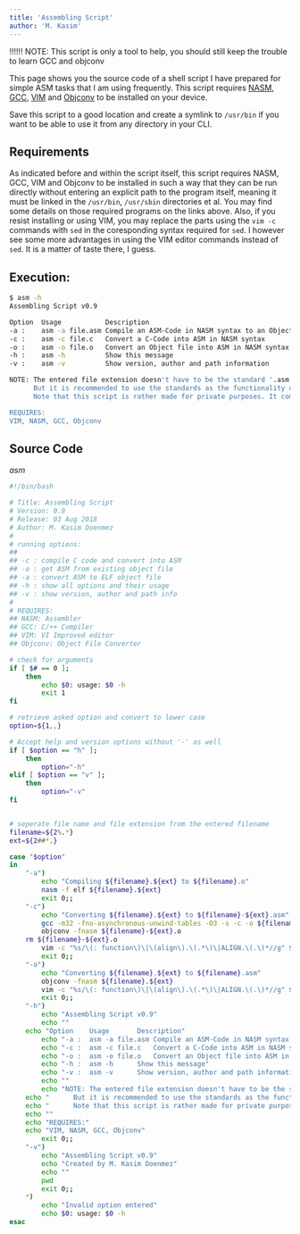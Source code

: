 ```yaml
---
title: 'Assembling Script'
author: 'M. Kasim'
---
```


!!!!!! NOTE: This script is only a tool to help, you should still keep the trouble to learn GCC and objconv

This page shows you the source code of a shell script I have prepared for simple ASM tasks that I am using frequently.
This script requires [NASM](https://nasm.us), [GCC](https://gcc.gnu.org/), [VIM](https://www.vim.org/) and [Objconv](http://www.agner.org/optimize/#objconv) to be installed on your device.

Save this script to a good location and create a symlink to `/usr/bin` if you want to be able to use it from any directory in your CLI.

## Requirements
As indicated before and within the script itself, this script requires NASM, GCC, VIM and Objconv to be installed in such a way that they can be run directly without entering an explicit path to the program itself, meaning it must be linked in the `/usr/bin`, `/usr/sbin` directories et al. You may find some details on those required programs on the links above.
Also, if you resist installing or using VIM, you may replace the parts using the `vim -c` commands with `sed` in the coresponding syntax required for `sed`. I however see some more advantages in using the VIM editor commands instead of `sed`. It is a matter of taste there, I guess.

## Execution:
```sh
$ asm -h
Assembling Script v0.9

Option	Usage			Description
-a : 	asm -a file.asm	Compile an ASM-Code in NASM syntax to an Object file
-c : 	asm -c file.c	Convert a C-Code into ASM in NASM syntax
-o : 	asm -o file.o	Convert an Object file into ASM in NASM syntax
-h : 	asm -h			Show this message
-v : 	asm -v			Show version, author and path information

NOTE: The entered file extension doesn't have to be the standard '.asm', '.c' or '.o'.
      But it is recommended to use the standards as the functionality cannot be guaranteed.
      Note that this script is rather made for private purposes. It comes with no warranty.

REQUIRES:
VIM, NASM, GCC, Objconv
```

## Source Code
_asm_
```sh
#!/bin/bash

# Title: Assembling Script
# Version: 0.9
# Release: 03 Aug 2018
# Author: M. Kasim Doenmez
#
# running options:
##
## -c : compile C code and convert into ASM
## -o : get ASM from existing object file
## -a : convert ASM to ELF object file
## -h : show all options and their usage
## -v : show version, author and path info
#
# REQUIRES:
## NASM: Assembler
## GCC: C/++ Compiler
## VIM: VI Improved editor
## Objconv: Object File Converter

# check for arguments
if [ $# == 0 ]; 
    then
        echo $0: usage: $0 -h
        exit 1
fi

# retrieve asked option and convert to lower case
option=${1,,}

# Accept help and version options without '-' as well
if [ $option == "h" ]; 
    then
        option="-h"
elif [ $option == "v" ];
    then
        option="-v"
fi


# seperate file name and file extension from the entered filename
filename=${2%.*}
ext=${2##*.}

case "$option"
in
    "-a")
        echo "Compiling ${filename}.${ext} to ${filename}.o"
        nasm -f elf ${filename}.${ext}
        exit 0;;
    "-c") 
        echo "Converting ${filename}.${ext} to ${filename}-${ext}.asm"
        gcc -m32 -fno-asynchronous-unwind-tables -O3 -s -c -o ${filename}-${ext}.o ${filename}.${ext}
        objconv -fnasm ${filename}-${ext}.o
	rm ${filename}-${ext}.o
        vim -c "%s/\(: function\)\|\(align\).\(.*\)\|ALIGN.\(.\)*//g" ${filename}-${ext}.asm
        exit 0;;
    "-o")
        echo "Converting ${filename}.${ext} to ${filename}.asm"
        objconv -fnasm ${filename}.${ext}
        vim -c "%s/\(: function\)\|\(align\).\(.*\)\|ALIGN.\(.\)*//g" ${filename}.asm
        exit 0;;
    "-h")
        echo "Assembling Script v0.9"
        echo ""
	echo "Option	Usage		Description"
        echo "-a : 	asm -a file.asm	Compile an ASM-Code in NASM syntax to an Object file"
        echo "-c : 	asm -c file.c	Convert a C-Code into ASM in NASM syntax"
        echo "-o : 	asm -o file.o	Convert an Object file into ASM in NASM syntax"
        echo "-h : 	asm -h		Show this message"
        echo "-v : 	asm -v		Show version, author and path information"
        echo ""
        echo "NOTE: The entered file extension doesn't have to be the standard '.asm', '.c' or '.o'."
	echo "      But it is recommended to use the standards as the functionality cannot be guaranteed."
	echo "      Note that this script is rather made for private purposes. It comes with no warranty."
	echo ""
	echo "REQUIRES:"
	echo "VIM, NASM, GCC, Objconv"
        exit 0;;
    "-v")
        echo "Assembling Script v0.9"
        echo "Created by M. Kasim Doenmez"
        echo ""
        pwd
        exit 0;;
    *)
        echo "Invalid option entered"
        echo $0: usage: $0 -h
esac
```



